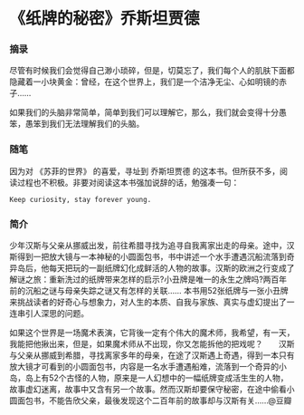 # 《纸牌的秘密》乔斯坦贾德

### 摘录

尽管有时候我们会觉得自己渺小琐碎，但是，切莫忘了，我们每个人的肌肤下面都隐藏着一小块黄金：曾经，在这个世界上，我们是一个洁净无尘、心如明镜的赤子……

如果我们的头脑非常简单，简单到我们可以理解它，那么，我们就会变得十分愚笨，愚笨到我们无法理解我们的头脑。

### 随笔

因为对 《苏菲的世界》 的喜爱，寻址到 乔斯坦贾德 的这本书。但所获不多，阅读过程也不积极。非要对阅读这本书强加说辞的话，勉强凑一句：

    Keep curiosity, stay forever young.

### 简介

少年汉斯与父亲从挪威出发，前往希腊寻找为追寻自我离家出走的母亲。途中，汉斯得到一把放大镜与一本神秘的小圆面包书，书中讲述一个水手遭遇沉船流落到奇异岛后，他每天把玩的一副纸牌幻化成鲜活的人物的故事。汉斯的欧洲之行变成了解谜之旅：重新洗过的纸牌带来怎样的启示?小丑牌是唯一的永生之牌吗?两百年前的沉船之谜与母亲失踪之谜又有怎样的关联…… 本书用52张纸牌与一张小丑牌来挑战读者的好奇心与想象力，对人生的本质、自我与家族、真实与虚幻提出了一连串引人深思的问题。

如果这个世界是一场魔术表演，它背後一定有个伟大的魔术师，我希望，有一天，我能把他揪出来，但是，如果魔术师从不出现，你又怎能拆他的把戏呢？　　汉斯与父亲从挪威到希腊，寻找离家多年的母亲，在途了汉斯遇上奇遇，得到一本只有放大镜才可看到的小圆面包书，内容是一名水手遭遇船难，流落到一个奇异的小岛，岛上有52个古怪的人物，原来是一人幻想中的一幅纸牌变成活生生的人物，故事虚幻迷离，故事中又含有另一个故事。然而汉斯却要保守秘密，在途中偷看小圆面包书，不能告欣父亲，最後发现这个二百年前的故事却与汉斯有关……@豆瓣

